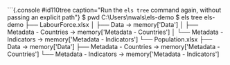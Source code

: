 
```{.console #id110tree caption="Run the `els tree` command again, without passing an explicit path"}
$ pwd
C:\Users\nwals\els-demo
$ els tree
els-demo
├── LabourForce.xlsx
│   ├── Data                  → memory['Data']
│   ├── Metadata - Countries  → memory['Metadata - Countries']
│   └── Metadata - Indicators → memory['Metadata - Indicators']
└── Population.xlsx
    ├── Data                  → memory['Data']
    ├── Metadata - Countries  → memory['Metadata - Countries']
    └── Metadata - Indicators → memory['Metadata - Indicators']
```
